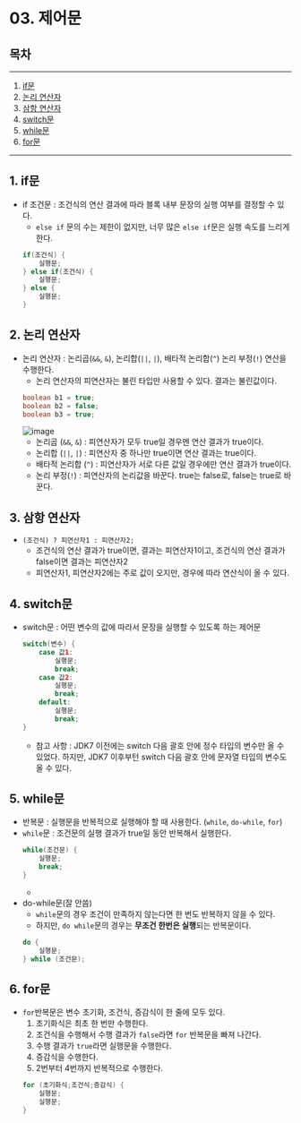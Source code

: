 # 03. 제어문
## 목차
---
1. [if문](https://github.com/yeonseoksong/application_dev/blob/main/Java/%EC%9E%90%EB%B0%94%20%EC%9E%85%EB%AC%B8/03_%EC%A0%9C%EC%96%B4%EB%AC%B8.md#1-if%EB%AC%B8)
2. [논리 연산자](https://github.com/yeonseoksong/application_dev/blob/main/Java/%EC%9E%90%EB%B0%94%20%EC%9E%85%EB%AC%B8/03_%EC%A0%9C%EC%96%B4%EB%AC%B8.md#2-%EB%85%BC%EB%A6%AC-%EC%97%B0%EC%82%B0%EC%9E%90)
3. [삼항 연산자](https://github.com/yeonseoksong/application_dev/blob/main/Java/%EC%9E%90%EB%B0%94%20%EC%9E%85%EB%AC%B8/03_%EC%A0%9C%EC%96%B4%EB%AC%B8.md#3-%EC%82%BC%ED%95%AD-%EC%97%B0%EC%82%B0%EC%9E%90)
4. [switch문](https://github.com/yeonseoksong/application_dev/blob/main/Java/%EC%9E%90%EB%B0%94%20%EC%9E%85%EB%AC%B8/03_%EC%A0%9C%EC%96%B4%EB%AC%B8.md#4-switch%EB%AC%B8)
5. [while문](https://github.com/yeonseoksong/application_dev/blob/main/Java/%EC%9E%90%EB%B0%94%20%EC%9E%85%EB%AC%B8/03_%EC%A0%9C%EC%96%B4%EB%AC%B8.md#5-while%EB%AC%B8)
6. [for문](https://github.com/yeonseoksong/application_dev/blob/main/Java/%EC%9E%90%EB%B0%94%20%EC%9E%85%EB%AC%B8/03_%EC%A0%9C%EC%96%B4%EB%AC%B8.md#6-for%EB%AC%B8)
---
## 1. if문
- if 조건문 : 조건식의 연산 결과에 따라 블록 내부 문장의 실행 여부를 결정할 수 있다.
  - ```else if``` 문의 수는 제한이 없지만, 너무 많은 ```else if```문은 실행 속도를 느리게 한다.
  ```java
  if(조건식) {
      실행문;
  } else if(조건식) {
      실행문;
  } else {
      실행문;
  }
  ```
## 2. 논리 연산자
- 논리 연산자 : 논리곱(```&&```, ```&```), 논리합(```||```, ```|```), 배타적 논리합(```^```) 논리 부정(```!```) 연산을 수행한다. 
  - 논리 연산자의 피연산자는 불린 타입만 사용할 수 있다. 결과는 불린값이다.
  ```java
  boolean b1 = true;
  boolean b2 = false;
  boolean b3 = true;
  ```
  ![image](https://user-images.githubusercontent.com/49339278/147809248-049aea17-a193-4dee-9ee4-1cb35947595b.png)
  - 논리곱 (```&&```, ```&```) : 피연산자가 모두 true일 경우멘 연산 결과가 true이다.
  - 논리합 (```||```, ```|```) : 피연산자 중 하나만 true이면 연산 결과는 true이다.
  - 배타적 논리합 (```^```) : 피연산자가 서로 다른 값일 경우에만 연산 결과가 true이다.
  - 논리 부정(```!```) : 피연산자의 논리값을 바꾼다. true는 false로, false는 true로 바꾼다.

## 3. 삼항 연산자
- ```(조건식) ? 피연산자1 : 피연산자2;```
  - 조건식의 연산 결과가 true이면, 결과는 피연산자1이고, 조건식의 연산 결과가 false이면 결과는 피연산자2
  - 피연산자1, 피연산자2에는 주로 값이 오지만, 경우에 따라 연산식이 올 수 있다.
  
## 4. switch문
- switch문 : 어떤 변수의 값에 따라서 문장을 실행할 수 있도록 하는 제어문
  ```java
  switch(변수) {
      case 값1:
          실행문;
          break;
      case 값2:
          실행문;
          break;
      default:
          실행문;
          break;
  }
  ```
  - 참고 사항 : JDK7 이전에는 switch  다음 괄호 안에 정수 타입의 변수만 올 수 있었다. 하지만, JDK7 이후부턴 switch 다음 괄호 안에 문자열 타입의 변수도 올 수 있다.
  
## 5. while문
- 반복문 : 실행문을 반복적으로 실행해야 할 때 사용한다. (```while```, ```do-while```, ```for```)
- ```while```문 : 조건문의 실행 결과가 true일 동안 반복해서 실행한다.
  ```java
  while(조건문) {
      실행문;
      break;
  }
  ```
  - 
- do-while문(잘 안씀)
  - ```while```문의 경우 조건이 만족하지 않는다면 한 번도 반복하지 않을 수 있다. 
  - 하지만, ```do while```문의 경우는 **무조건 한번은 실행**되는 반복문이다.
  ```java
  do {
      실행문;
  } while (조건문);
  ```
## 6. for문
- ```for```반복문은 변수 초기화, 조건식, 증감식이 한 줄에 모두 있다.
  1. 초기화식은 최초 한 번만 수행한다.
  2. 조건식을 수행해서 수행 결과가 ```false```라면 ```for``` 반복문을 빠져 나간다.
  3. 수행 결과가 ```true```라면 실행문을 수행한다.
  4. 증감식을 수행한다.
  5. 2번부터 4번까지 반복적으로 수행한다.
  ```java
  for (초기화식;조건식;증감식) {
      실행문;
      실행문;
  }
  ```
